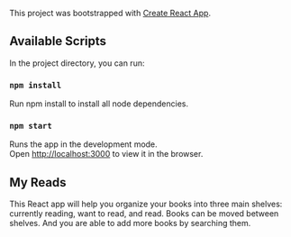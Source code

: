 This project was bootstrapped with [Create React App](https://github.com/facebook/create-react-app).

## Available Scripts

In the project directory, you can run:

### `npm install`

Run npm install to install all node dependencies.


### `npm start`

Runs the app in the development mode.<br>
Open [http://localhost:3000](http://localhost:3000) to view it in the browser.

## My Reads

This React app will help you organize your books into three main shelves:  currently reading, want to read, and read. Books can be moved between shelves. And you are able to add more books by searching them. 




